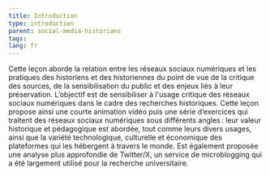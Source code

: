 ```yaml
---
title: Introduction
type: introduction
parent: social-media-historians
tags:
lang: fr
---
```

Cette leçon aborde la relation entre les réseaux sociaux numériques et les pratiques des historiens et des historiennes du point de vue de la critique des sources, de la sensibilisation du public et des enjeux liés à leur préservation. L’objectif est de sensibiliser à l'usage critique des réseaux sociaux numériques dans le cadre des recherches historiques. Cette leçon propose ainsi une courte animation vidéo puis une série d’exercices qui traitent des réseaux sociaux numériques sous différents angles&#x202F;: leur valeur historique et pédagogique est abordée, tout comme leurs divers usages, ainsi que la variété technologique, culturelle et économique des plateformes qui les hébergent à travers le monde. Est également proposée une analyse plus approfondie de Twitter/X, un service de microblogging qui a été largement utilisé pour la recherche universitaire.